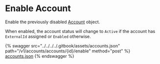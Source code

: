 # Enable Account

Enable the previously disabled [Account](https://docs.client.softwareone.com/extensions/dmE39nDvDSpNnt3t1FdJ#account-object) object.

When enabled, the account status will change to `Active` if the account has `ExternalId` assigned or `Enabled` otherwise.

{% swagger src="../../../../.gitbook/assets/accounts.json" path="/v1/accounts/accounts/{id}/enable" method="post" %}
[accounts.json](../../../../.gitbook/assets/accounts.json)
{% endswagger %}
